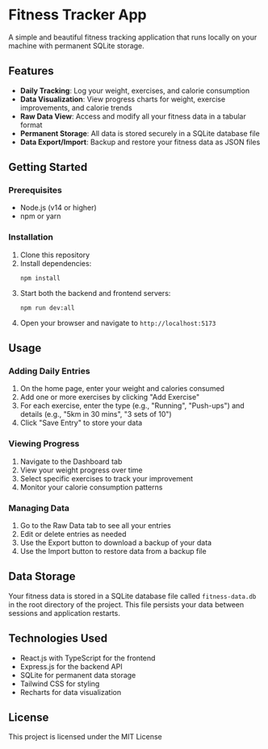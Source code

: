 # Fitness Tracker App

A simple and beautiful fitness tracking application that runs locally on your machine with permanent SQLite storage.

## Features

- **Daily Tracking**: Log your weight, exercises, and calorie consumption
- **Data Visualization**: View progress charts for weight, exercise improvements, and calorie trends
- **Raw Data View**: Access and modify all your fitness data in a tabular format
- **Permanent Storage**: All data is stored securely in a SQLite database file
- **Data Export/Import**: Backup and restore your fitness data as JSON files

## Getting Started

### Prerequisites

- Node.js (v14 or higher)
- npm or yarn

### Installation

1. Clone this repository
2. Install dependencies:
   ```
   npm install
   ```
3. Start both the backend and frontend servers:
   ```
   npm run dev:all
   ```
4. Open your browser and navigate to `http://localhost:5173`

## Usage

### Adding Daily Entries

1. On the home page, enter your weight and calories consumed
2. Add one or more exercises by clicking "Add Exercise"
3. For each exercise, enter the type (e.g., "Running", "Push-ups") and details (e.g., "5km in 30 mins", "3 sets of 10")
4. Click "Save Entry" to store your data

### Viewing Progress

1. Navigate to the Dashboard tab
2. View your weight progress over time
3. Select specific exercises to track your improvement
4. Monitor your calorie consumption patterns

### Managing Data

1. Go to the Raw Data tab to see all your entries
2. Edit or delete entries as needed
3. Use the Export button to download a backup of your data
4. Use the Import button to restore data from a backup file

## Data Storage

Your fitness data is stored in a SQLite database file called `fitness-data.db` in the root directory of the project. This file persists your data between sessions and application restarts.

## Technologies Used

- React.js with TypeScript for the frontend
- Express.js for the backend API
- SQLite for permanent data storage
- Tailwind CSS for styling
- Recharts for data visualization

## License

This project is licensed under the MIT License